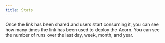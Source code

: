 ```yaml
---
title: Stats
---
```


Once the link has been shared and users start consuming it, you can see how many times the link has been used to deploy the Acorn. You can see the number of runs over the last day, week, month, and year.
